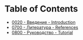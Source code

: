 # Table of Contents

- [0020 - Введение - Introduction](https://github.com/vrakitine/eco-programming-paradigm/blob/master/main/0020%20-%20%D0%92%D0%B2%D0%B5%D0%B4%D0%B5%D0%BD%D0%B8%D0%B5%20-%20%20Introduction.md)
- [0700 - Литература - References](https://github.com/vrakitine/eco-programming-paradigm/blob/master/main/0700%20-%20%D0%9B%D0%B8%D1%82%D0%B5%D1%80%D0%B0%D1%82%D1%83%D1%80%D0%B0%20-%20References.md)
- [0800 - Руководство - Tutorial](https://github.com/vrakitine/eco-programming-paradigm/blob/master/main/0800%20-%20%D0%A0%D1%83%D0%BA%D0%BE%D0%B2%D0%BE%D0%B4%D1%81%D1%82%D0%B2%D0%BE%20-%20Tutorial.md)

